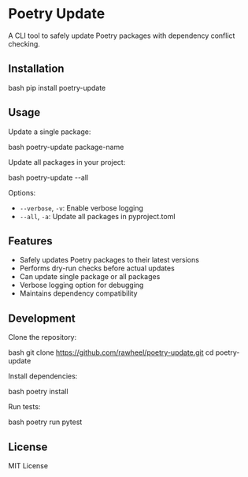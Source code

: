 # Poetry Update

A CLI tool to safely update Poetry packages with dependency conflict checking.

## Installation
bash
pip install poetry-update



## Usage

Update a single package:

bash
poetry-update package-name

Update all packages in your project:

bash
poetry-update --all


Options:
- `--verbose`, `-v`: Enable verbose logging
- `--all`, `-a`: Update all packages in pyproject.toml

## Features

- Safely updates Poetry packages to their latest versions
- Performs dry-run checks before actual updates
- Can update single package or all packages
- Verbose logging option for debugging
- Maintains dependency compatibility

## Development

Clone the repository:

bash
git clone https://github.com/rawheel/poetry-update.git
cd poetry-update

Install dependencies:

bash
poetry install

Run tests:

bash
poetry run pytest


## License

MIT License